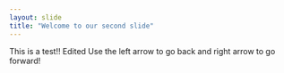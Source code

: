 ```yaml
---
layout: slide
title: "Welcome to our second slide"
---
```

This is a test!! Edited
Use the left arrow to go back and right arrow to go forward!
